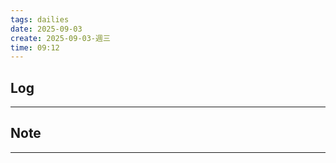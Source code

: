 ```yaml
---
tags: dailies  
date: 2025-09-03
create: 2025-09-03-週三
time: 09:12
---
```

## Log
---


## Note
---


